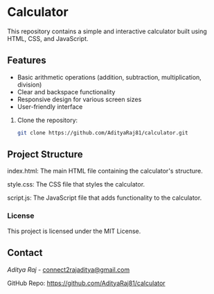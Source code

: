 # Calculator

This repository contains a simple and interactive calculator built using HTML, CSS, and JavaScript.

## Features

- Basic arithmetic operations (addition, subtraction, multiplication, division)
- Clear and backspace functionality
- Responsive design for various screen sizes
- User-friendly interface

1. Clone the repository:
   ```sh
   git clone https://github.com/AdityaRaj81/calculator.git

## Project Structure
index.html: The main HTML file containing the calculator's structure.

style.css: The CSS file that styles the calculator.

script.js: The JavaScript file that adds functionality to the calculator.

### License
This project is licensed under the MIT License.

## Contact
*Aditya Raj* - connect2rajaditya@gmail.com

GitHub Repo: https://github.com/AdityaRaj81/calculator
